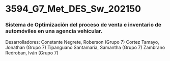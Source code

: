 # 3594_G7_Met_DES_Sw_202150
### Sistema de Optimización del proceso de venta e inventario de automóviles en una agencia vehicular. 

Desarrolladores:
Constante Negrete, Roberson 		(Grupo 7)
Cortez Tamayo, Jonathan			(Grupo 7)
Tipanguano Santamaria, Samantha	(Grupo 7)
Zambrano Redroban, Iván			(Grupo 7)
